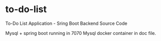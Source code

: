 # to-do-list
To-Do List Application - Sring Boot Backend Source Code

Mysql + spring boot
running in 7070
Mysql docker container in doc file. 
